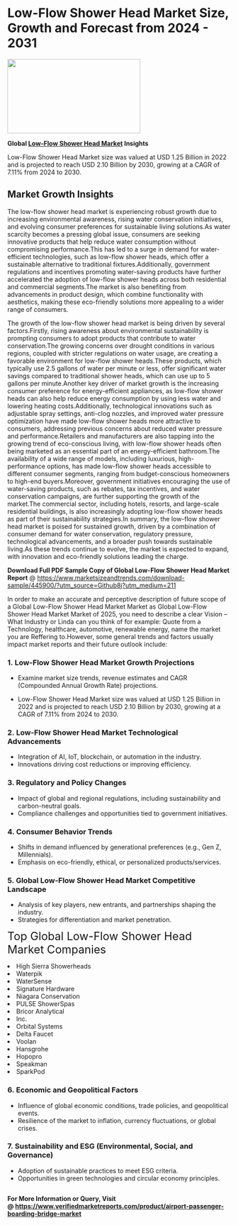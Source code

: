 <H1>Low-Flow Shower Head Market Size, Growth and Forecast from 2024 - 2031</H1><img class="aligncenter size-medium wp-image-584254" src="https://thirdeyenews.in/wp-content/uploads/2024/09/Global-Market-Research-300x168.jpeg" alt="" width="300" height="168" /><p><strong>Global&nbsp;<a href="https://www.marketsizeandtrends.com/download-sample/445900/?utm_source=Github8j?utm_medium=211">Low-Flow Shower Head Market</a> Insights</strong></p><p>Low-Flow Shower Head Market size was valued at USD 1.25 Billion in 2022 and is projected to reach USD 2.10 Billion by 2030, growing at a CAGR of 7.11% from 2024 to 2030.</p><p><h2>Market Growth Insights</h2> <p>The low-flow shower head market is experiencing robust growth due to increasing environmental awareness, rising water conservation initiatives, and evolving consumer preferences for sustainable living solutions.As water scarcity becomes a pressing global issue, consumers are seeking innovative products that help reduce water consumption without compromising performance.This has led to a surge in demand for water-efficient technologies, such as low-flow shower heads, which offer a sustainable alternative to traditional fixtures.Additionally, government regulations and incentives promoting water-saving products have further accelerated the adoption of low-flow shower heads across both residential and commercial segments.The market is also benefiting from advancements in product design, which combine functionality with aesthetics, making these eco-friendly solutions more appealing to a wider range of consumers.</p> <p>The growth of the low-flow shower head market is being driven by several factors.Firstly, rising awareness about environmental sustainability is prompting consumers to adopt products that contribute to water conservation.The growing concerns over drought conditions in various regions, coupled with stricter regulations on water usage, are creating a favorable environment for low-flow shower heads.These products, which typically use 2.5 gallons of water per minute or less, offer significant water savings compared to traditional shower heads, which can use up to 5 gallons per minute.Another key driver of market growth is the increasing consumer preference for energy-efficient appliances, as low-flow shower heads can also help reduce energy consumption by using less water and lowering heating costs.Additionally, technological innovations such as adjustable spray settings, anti-clog nozzles, and improved water pressure optimization have made low-flow shower heads more attractive to consumers, addressing previous concerns about reduced water pressure and performance.Retailers and manufacturers are also tapping into the growing trend of eco-conscious living, with low-flow shower heads often being marketed as an essential part of an energy-efficient bathroom.The availability of a wide range of models, including luxurious, high-performance options, has made low-flow shower heads accessible to different consumer segments, ranging from budget-conscious homeowners to high-end buyers.Moreover, government initiatives encouraging the use of water-saving products, such as rebates, tax incentives, and water conservation campaigns, are further supporting the growth of the market.The commercial sector, including hotels, resorts, and large-scale residential buildings, is also increasingly adopting low-flow shower heads as part of their sustainability strategies.In summary, the low-flow shower head market is poised for sustained growth, driven by a combination of consumer demand for water conservation, regulatory pressure, technological advancements, and a broader push towards sustainable living.As these trends continue to evolve, the market is expected to expand, with innovation and eco-friendly solutions leading the charge.</p> <p><span class=""><strong>Download Full PDF Sample Copy of Global Low-Flow Shower Head Market Report</strong> @ <a href="https://www.marketsizeandtrends.com/download-sample/445900/?utm_source=Github8j?utm_medium=211" target="_blank">https://www.marketsizeandtrends.com/download-sample/445900/?utm_source=Github8j?utm_medium=211</a></span></p><p>In order to make an accurate and perceptive description of future scope of a Global&nbsp;Low-Flow Shower Head Market Market as Global&nbsp;Low-Flow Shower Head Market Market of 2025, you need to describe a clear Vision &ndash; What Industry or Linda can you think of for example: Quote from a Technology, healthcare, automotive, renewable energy, name the market you are Reffering to.However, some general trends and factors usually impact market reports and their future outlook include:</p><h3>1.&nbsp;<strong>Low-Flow Shower Head Market Growth Projections</strong></h3><ul><li>Examine market size trends, revenue estimates and CAGR (Compounded Annual Growth Rate) projections.</li><li><p>Low-Flow Shower Head Market size was valued at USD 1.25 Billion in 2022 and is projected to reach USD 2.10 Billion by 2030, growing at a CAGR of 7.11% from 2024 to 2030.</p></li></ul><h3>2.&nbsp;<strong>Low-Flow Shower Head Market Technological Advancements</strong></h3><ul><li>Integration of AI, IoT, blockchain, or automation in the industry.</li><li>Innovations driving cost reductions or improving efficiency.</li></ul><h3>3.&nbsp;<strong>Regulatory and Policy Changes</strong></h3><ul><li>Impact of global and regional regulations, including sustainability and carbon-neutral goals.</li><li>Compliance challenges and opportunities tied to government initiatives.</li></ul><h3>4.&nbsp;<strong>Consumer Behavior Trends</strong></h3><ul><li>Shifts in demand influenced by generational preferences (e.g., Gen Z, Millennials).</li><li>Emphasis on eco-friendly, ethical, or personalized products/services.</li></ul><h3>5.&nbsp;<strong>Global Low-Flow Shower Head Market Competitive Landscape</strong></h3><ul><li>Analysis of key players, new entrants, and partnerships shaping the industry.</li><li>Strategies for differentiation and market penetration.</li></ul><p data-pm-slice="1 1 []"><span style="color: inherit; font-family: inherit; font-size: 25px;">Top Global Low-Flow Shower Head Market Companies</span></p><div class="" data-test-id=""><p><li>High Sierra Showerheads</li><li> Waterpik</li><li> WaterSense</li><li> Signature Hardware</li><li> Niagara Conservation</li><li> PULSE ShowerSpas</li><li> Bricor Analytical</li><li> Inc.</li><li> Orbital Systems</li><li> Delta Faucet</li><li> Voolan</li><li> Hansgrohe</li><li> Hopopro</li><li> Speakman</li><li> SparkPod</li></p></div><h3>6.&nbsp;<strong>Economic and Geopolitical Factors</strong></h3><ul><li>Influence of global economic conditions, trade policies, and geopolitical events.</li><li>Resilience of the market to inflation, currency fluctuations, or global crises.</li></ul><h3>7.&nbsp;<strong>Sustainability and ESG (Environmental, Social, and Governance)</strong></h3><ul><li>Adoption of sustainable practices to meet ESG criteria.</li><li>Opportunities in green technologies and circular economy principles.</li></ul><h2><strong style="font-size: 14px;">For More Information or Query, Visit @&nbsp;</strong><a style="background-color: #ffffff; font-size: 14px;" href="https://www.marketsizeandtrends.com/report/low-flow-shower-head-market/" target="_blank">https://www.verifiedmarketreports.com/product/airport-passenger-boarding-bridge-market</a></h2>